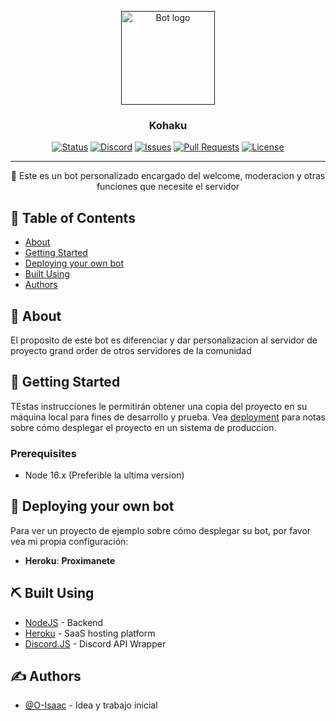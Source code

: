 <p align="center">
  <a href="" rel="noopener">
 <img width=150px height=150px src="https://i.imgur.com/YsNLH6X.png" alt="Bot logo"></a>
</p>

<h3 align="center">Kohaku</h3>

<div align="center">

[![Status](https://img.shields.io/badge/status-active-success.svg)]()
[![Discord](https://img.shields.io/discord/439868001609842688?color=blue&label=Discord&logo=discord&logoColor=white)](https://discord.gg/hkhGwRPZZr)
[![Issues](https://img.shields.io/github/issues/O-isaac/kohaku.svg)](https://github.com/O-isaac/kohaku/issues)
[![Pull Requests](https://img.shields.io/github/issues-pr/kylelobo/The-Documentation-Compendium.svg)](https://github.com/kylelobo/The-Documentation-Compendium/pulls)
[![License](https://img.shields.io/badge/license-MIT-blue.svg)](/LICENSE)

</div>

---

<p align="center"> 🤖 Este es un bot personalizado encargado del welcome, moderacion y otras funciones que necesite el servidor
    <br> 
</p>

## 📝 Table of Contents

- [About](#proposito)
- [Getting Started](#about)
- [Deploying your own bot](#deployment)
- [Built Using](#built_using)
- [Authors](#authors)

## 🧐 About <a name = "about"></a>

El proposito de este bot es diferenciar y dar personalizacion al
servidor de proyecto grand order de otros servidores de la comunidad

## 🏁 Getting Started <a name = "getting_started"></a>

TEstas instrucciones le permitirán obtener una copia del proyecto en su máquina local para fines de desarrollo y prueba. Vea [deployment](#deployment) para notas sobre cómo desplegar el proyecto en un sistema de produccion.

### Prerequisites

- Node 16.x (Preferible la ultima version)

## 🚀 Deploying your own bot <a name = "deployment"></a>

Para ver un proyecto de ejemplo sobre cómo desplegar su bot, por favor vea mi propia configuración:

- **Heroku**: **Proximanete**

## ⛏️ Built Using <a name = "built_using"></a>

- [NodeJS](https://nodejs.org/es/) - Backend
- [Heroku](https://www.heroku.com/) - SaaS hosting platform
- [Discord.JS](https://discord.js.org) - Discord API Wrapper

## ✍️ Authors <a name = "authors"></a>

- [@O-Isaac](https://github.com/O-Isaac) - Idea y trabajo inicial
